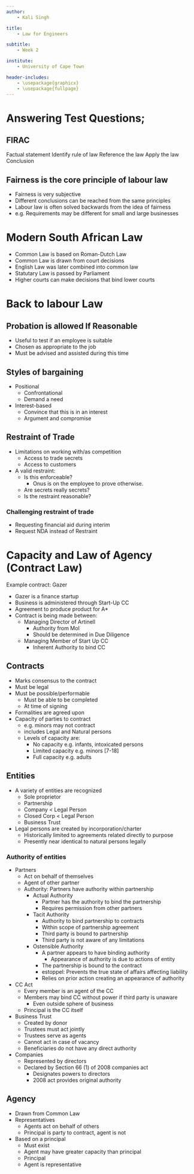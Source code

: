 ```yaml
---
author:
    - Kali Singh

title:
    - Law for Engineers

subtitle:
    - Week 2

institute:
    - University of Cape Town

header-includes:
    - \usepackage{graphicx}
    - \usepackage{fullpage}
---
```


# Answering Test Questions;

## FIRAC
Factual statement
Identify rule of law
Reference the law
Apply the law
Conclusion

## Fairness is the core principle of labour law
* Fairness is very subjective
* Different conclusions can be reached from the same principles
* Labour law is often solved backwards from the idea of fairness
* e.g. Requirements may be different for small and large businesses

# Modern South African Law
* Common Law is based on Roman-Dutch Law
* Common Law is drawn from court decisions
* English Law was later combined into common law
* Statutary Law is passed by Parliament
* Higher courts can make decisions that bind lower courts

# Back to labour Law

## Probation is allowed If Reasonable
* Useful to test if an employee is suitable
* Chosen as appropriate to the job
* Must be advised and assisted during this time

## Styles of bargaining
* Positional
    * Confrontational
    * Demand a need
* Interest-based
    * Convince that this is in an interest
    * Argument and compromise

## Restraint of Trade
* Limitations on working with/as competition
    * Access to trade secrets
    * Access to customers
* A valid restraint:
    * Is this enforceable?
        * Onus is on the employee to prove otherwise.
    * Are secrets really secrets?
    * Is the restraint reasonable?

### Challenging restraint of trade
* Requesting financial aid during interim
* Request NDA instead of Restraint

# Capacity and Law of Agency (Contract Law)

Example contract: Gazer

* Gazer is a finance startup
* Business is administered through Start-Up CC
* Agreement to produce product for A*
* Contract is being made between:
    * Managing Director of Artinell
        * Authority from MoI
        * Should be determined in Due Diligence
    * Managing Member of Start Up CC
        * Inherent Authority to bind CC

## Contracts
* Marks consensus to the contract
* Must be legal
* Must be possible/performable
    * Must be able to be completed
    * At time of signing
* Formalities are agreed upon
* Capacity of parties to contract
    * e.g. minors may not contract
    * includes Legal and Natural persons
    * Levels of capacity are:
        * No capacity e.g. infants, intoxicated persons
        * Limited capacity e.g. minors [7-18]
        * Full capacity e.g. adults

## Entities
* A variety of entities are recognized
    * Sole proprietor
    * Partnership
    * Company < Legal Person
    * Closed Corp < Legal Person
    * Business Trust
* Legal persons are created by incorporation/charter
    * Historically limited to agreements related directly to purpose
    * Presently near identical to natural persons legally

### Authority of entities
* Partners
    * Act on behalf of themselves
    * Agent of other partner
    * Authority: Partners have authority within partnership
        * Actual Authority
            * Partner has the authority to bind the partnership
            * Requires permission from other partners
        * Tacit Authority
            * Authority to bind partnership to contracts
            * Within scope of partnership agreement
            * Third party is bound to partnership
            * Third party is not aware of any limitations
        * Ostensible Authority
            * A partner appears to have binding authority
                * Appearance of authority is due to actions of entity
            * The partnership is bound to the contract
            * estoppel: Prevents the true state of affairs affecting liability
            * Relies on prior action creating an appearance of authority
* CC Act
    * Every member is an agent of the CC
    * Members may bind CC without power if third party is unaware
        * Even outside sphere of business
    * Principal is the CC itself
* Business Trust
    * Created by donor
    * Trustees must act jointly
    * Trustees serve as agents
    * Cannot act in case of vacancy
    * Beneficiaries do not have any direct authority
* Companies
    * Represented by directors
    * Declared by Section 66 (1) of 2008 companies act
        * Designates powers to directors
        * 2008 act provides original authority

## Agency
* Drawn from Common Law
* Representatives
    * Agents act on behalf of others
    * Principal is party to contract, agent is not
* Based on a principal
    * Must exist
    * Agent may have greater capacity than principal
    * Principal 
    * Agent is representative



